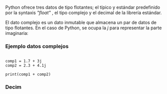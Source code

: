 
Python ofrece tres datos de tipo flotantes; el típico y estándar predefinido por la syntaxis *"float"* , el tipo complejo y el decimal de la librería estándar.  

El dato complejo es un dato inmutable que almacena un par de datos de tipo flotantes. En el caso de Python, se ocupa la *j* para representar la parte imaginaria: 

### Ejemplo datos complejos 

```jupyter 

comp1 = 1.7 + 3j
comp2 = 2.3 + 4.1j 

print(comp1 + comp2)

```


### Decim